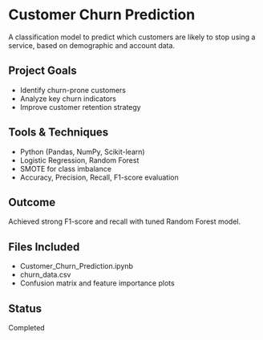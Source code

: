 # Customer Churn Prediction

A classification model to predict which customers are likely to stop using a service, based on demographic and account data.

## Project Goals
- Identify churn-prone customers
- Analyze key churn indicators
- Improve customer retention strategy

## Tools & Techniques
- Python (Pandas, NumPy, Scikit-learn)
- Logistic Regression, Random Forest
- SMOTE for class imbalance
- Accuracy, Precision, Recall, F1-score evaluation

## Outcome
Achieved strong F1-score and recall with tuned Random Forest model.

## Files Included
- Customer_Churn_Prediction.ipynb
- churn_data.csv
- Confusion matrix and feature importance plots

## Status
Completed
